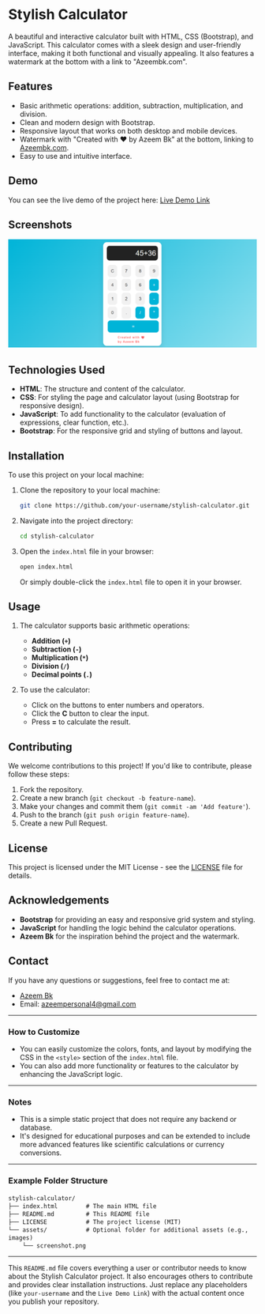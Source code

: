 
# Stylish Calculator

A beautiful and interactive calculator built with HTML, CSS (Bootstrap), and JavaScript. This calculator comes with a sleek design and user-friendly interface, making it both functional and visually appealing. It also features a watermark at the bottom with a link to "Azeembk.com".

## Features

- Basic arithmetic operations: addition, subtraction, multiplication, and division.
- Clean and modern design with Bootstrap.
- Responsive layout that works on both desktop and mobile devices.
- Watermark with "Created with ❤️ by Azeem Bk" at the bottom, linking to [Azeembk.com](https://Azeembk.com).
- Easy to use and intuitive interface.

## Demo

You can see the live demo of the project here: [Live Demo Link](https://azeembk.com/projects/js/stylish-calculator.html)

## Screenshots

![Calculator Screenshot](Screenshot.png)

## Technologies Used

- **HTML**: The structure and content of the calculator.
- **CSS**: For styling the page and calculator layout (using Bootstrap for responsive design).
- **JavaScript**: To add functionality to the calculator (evaluation of expressions, clear function, etc.).
- **Bootstrap**: For the responsive grid and styling of buttons and layout.

## Installation

To use this project on your local machine:

1. Clone the repository to your local machine:

   ```bash
   git clone https://github.com/your-username/stylish-calculator.git
   ```

2. Navigate into the project directory:

   ```bash
   cd stylish-calculator
   ```

3. Open the `index.html` file in your browser:

   ```bash
   open index.html
   ```

   Or simply double-click the `index.html` file to open it in your browser.

## Usage

1. The calculator supports basic arithmetic operations:
   - **Addition (`+`)**
   - **Subtraction (`-`)**
   - **Multiplication (`*`)**
   - **Division (`/`)**
   - **Decimal points (`.`)**

2. To use the calculator:
   - Click on the buttons to enter numbers and operators.
   - Click the **C** button to clear the input.
   - Press **=** to calculate the result.

## Contributing

We welcome contributions to this project! If you'd like to contribute, please follow these steps:

1. Fork the repository.
2. Create a new branch (`git checkout -b feature-name`).
3. Make your changes and commit them (`git commit -am 'Add feature'`).
4. Push to the branch (`git push origin feature-name`).
5. Create a new Pull Request.

## License

This project is licensed under the MIT License - see the [LICENSE](LICENSE) file for details.

## Acknowledgements

- **Bootstrap** for providing an easy and responsive grid system and styling.
- **JavaScript** for handling the logic behind the calculator operations.
- **Azeem Bk** for the inspiration behind the project and the watermark.

## Contact

If you have any questions or suggestions, feel free to contact me at:

- [Azeem Bk](https://Azeembk.com)
- Email: azeempersonal4@gmail.com

---

### How to Customize

- You can easily customize the colors, fonts, and layout by modifying the CSS in the `<style>` section of the `index.html` file.
- You can also add more functionality or features to the calculator by enhancing the JavaScript logic.

---

### Notes

- This is a simple static project that does not require any backend or database.
- It's designed for educational purposes and can be extended to include more advanced features like scientific calculations or currency conversions.

---

### Example Folder Structure

```
stylish-calculator/
├── index.html        # The main HTML file
├── README.md         # This README file
├── LICENSE           # The project license (MIT)
└── assets/           # Optional folder for additional assets (e.g., images)
    └── screenshot.png
```

---

This `README.md` file covers everything a user or contributor needs to know about the Stylish Calculator project. It also encourages others to contribute and provides clear installation instructions. Just replace any placeholders (like `your-username` and the `Live Demo Link`) with the actual content once you publish your repository.
